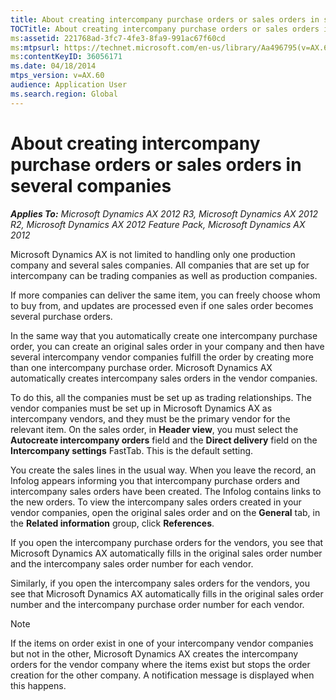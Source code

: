 ```yaml
---
title: About creating intercompany purchase orders or sales orders in several companies
TOCTitle: About creating intercompany purchase orders or sales orders in several companies
ms:assetid: 221768ad-3fc7-4fe3-8fa9-991ac67f60cd
ms:mtpsurl: https://technet.microsoft.com/en-us/library/Aa496795(v=AX.60)
ms:contentKeyID: 36056171
ms.date: 04/18/2014
mtps_version: v=AX.60
audience: Application User
ms.search.region: Global
---
```


# About creating intercompany purchase orders or sales orders in several companies 


_**Applies To:** Microsoft Dynamics AX 2012 R3, Microsoft Dynamics AX 2012 R2, Microsoft Dynamics AX 2012 Feature Pack, Microsoft Dynamics AX 2012_

Microsoft Dynamics AX is not limited to handling only one production company and several sales companies. All companies that are set up for intercompany can be trading companies as well as production companies.

If more companies can deliver the same item, you can freely choose whom to buy from, and updates are processed even if one sales order becomes several purchase orders.

In the same way that you automatically create one intercompany purchase order, you can create an original sales order in your company and then have several intercompany vendor companies fulfill the order by creating more than one intercompany purchase order. Microsoft Dynamics AX automatically creates intercompany sales orders in the vendor companies.

To do this, all the companies must be set up as trading relationships. The vendor companies must be set up in Microsoft Dynamics AX as intercompany vendors, and they must be the primary vendor for the relevant item. On the sales order, in **Header view**, you must select the **Autocreate intercompany orders** field and the **Direct delivery** field on the **Intercompany settings** FastTab. This is the default setting.

You create the sales lines in the usual way. When you leave the record, an Infolog appears informing you that intercompany purchase orders and intercompany sales orders have been created. The Infolog contains links to the new orders. To view the intercompany sales orders created in your vendor companies, open the original sales order and on the **General** tab, in the **Related information** group, click **References**.

If you open the intercompany purchase orders for the vendors, you see that Microsoft Dynamics AX automatically fills in the original sales order number and the intercompany sales order number for each vendor.

Similarly, if you open the intercompany sales orders for the vendors, you see that Microsoft Dynamics AX automatically fills in the original sales order number and the intercompany purchase order number for each vendor.


> [!NOTE]
> <P>If the items on order exist in one of your intercompany vendor companies but not in the other, Microsoft Dynamics AX creates the intercompany orders for the vendor company where the items exist but stops the order creation for the other company. A notification message is displayed when this happens.</P>


  


